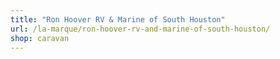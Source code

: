```yaml
---
title: "Ron Hoover RV & Marine of South Houston"
url: /la-marque/ron-hoover-rv-and-marine-of-south-houston/
shop: caravan
---
```

